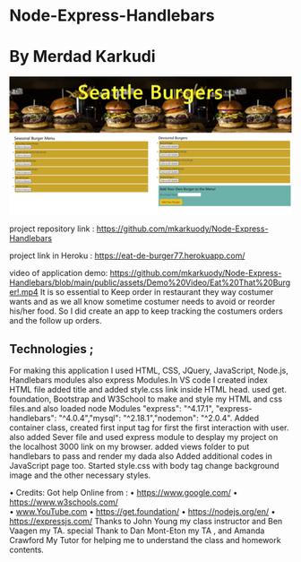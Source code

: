 # Node-Express-Handlebars
# By Merdad Karkudi

<img src="https://github.com/mkarkuody/Node-Express-Handlebars/blob/main/public/assets/img/MainPage.jpg?raw=true">


project repository link : https://github.com/mkarkuody/Node-Express-Handlebars

project link in Heroku : https://eat-de-burger77.herokuapp.com/

video of application demo: https://github.com/mkarkuody/Node-Express-Handlebars/blob/main/public/assets/Demo%20Video/Eat%20That%20Burger!.mp4
It is so essential to Keep order in restaurant they way costumer wants and as we all know sometime costumer needs to avoid or reorder his/her food. So I did create an app to keep tracking the costumers orders and the follow up orders.

## Technologies ;
 For making this application I used HTML, CSS, JQuery, JavaScript, Node.js, Handlebars modules also express Modules.In VS code I created index HTML file added title and added style.css link inside HTML head. used get. foundation, Bootstrap and  W3School to make and style my HTML and css files.and also loaded node Modules  "express": "^4.17.1", "express-handlebars": "^4.0.4","mysql": "^2.18.1","nodemon": "^2.0.4".
Added container class, created first input tag for first the first interaction with user. also added Sever file and used express module to desplay my project on the localhost 3000 link on my browser. added views folder to put handlebars to pass and render my dada also Added additional codes in JavaScript page too. Started style.css with body tag change background image and the other necessary styles.



• Credits:
Got help Online from : 
•	https://www.google.com/
•	https://www.w3schools.com/  
•	www.YouTube.com 
•   https://get.foundation/
•   https://nodejs.org/en/
•   https://expressjs.com/
 Thanks to John Young my class instructor and Ben Vaagen my TA. special Thank to Dan Mont-Eton my TA , and Amanda Crawford My Tutor for helping me to understand the class and homework contents.
